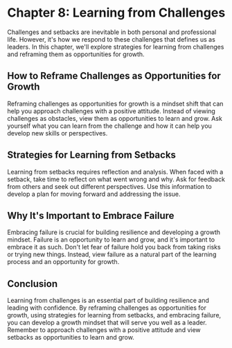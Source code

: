 Chapter 8: Learning from Challenges
===================================

Challenges and setbacks are inevitable in both personal and professional life. However, it's how we respond to these challenges that defines us as leaders. In this chapter, we'll explore strategies for learning from challenges and reframing them as opportunities for growth.

How to Reframe Challenges as Opportunities for Growth
-----------------------------------------------------

Reframing challenges as opportunities for growth is a mindset shift that can help you approach challenges with a positive attitude. Instead of viewing challenges as obstacles, view them as opportunities to learn and grow. Ask yourself what you can learn from the challenge and how it can help you develop new skills or perspectives.

Strategies for Learning from Setbacks
-------------------------------------

Learning from setbacks requires reflection and analysis. When faced with a setback, take time to reflect on what went wrong and why. Ask for feedback from others and seek out different perspectives. Use this information to develop a plan for moving forward and addressing the issue.

Why It's Important to Embrace Failure
-------------------------------------

Embracing failure is crucial for building resilience and developing a growth mindset. Failure is an opportunity to learn and grow, and it's important to embrace it as such. Don't let fear of failure hold you back from taking risks or trying new things. Instead, view failure as a natural part of the learning process and an opportunity for growth.

Conclusion
----------

Learning from challenges is an essential part of building resilience and leading with confidence. By reframing challenges as opportunities for growth, using strategies for learning from setbacks, and embracing failure, you can develop a growth mindset that will serve you well as a leader. Remember to approach challenges with a positive attitude and view setbacks as opportunities to learn and grow.
